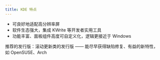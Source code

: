 ```yaml
---
title: KDE 特点
---
```


- 可良好地适配高分辨率屏
- 软件生态强大，集成 KWrite 等开发者实用工具
- 功能丰富、面板组件高度可自定义化，逻辑更接近于 Windows

推荐的发行版：滚动更新类的发行版 —— 能尽早获得缺陷修复、有益的新特性，如 OpenSUSE、Arch
